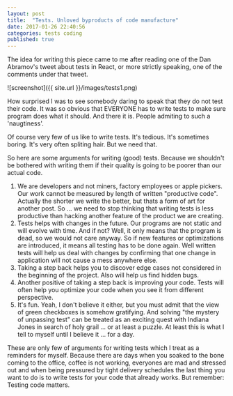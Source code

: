 ```yaml
---
layout: post
title:  "Tests. Unloved byproducts of code manufacture"
date: 2017-01-26 22:40:56
categories: tests coding
published: true
---
```


The idea for writing this piece came to me after reading one of the Dan Abramov's tweet
about tests in React, or more strictly speaking, one of the comments under that tweet.

![screenshot]({{ site.url }}/images/tests1.png)

How surprised I was to see somebody daring to speak that they do not test their code. It was so obvious that EVERYONE has to write tests to make sure program does what it should. And there it is. People admiting to such a 'naugtiness'.

Of course very few of us like to write tests. It's tedious. It's sometimes boring. It's very often spliting hair. But we need that.

So here are some arguments for writing (good) tests. Because we shouldn't be bothered with writing them if their quality is going to be poorer than our actual code.

1. We are developers and not miners, factory employees or apple pickers. Our work cannot be measured by length of written "productive code". Actually the shorter we write the better, but thats a form of art for another post. So ... we need to stop thinking that writing tests is less productive than hacking another feature of the product we are creating.
2. Tests helps with changes in the future. Our programs are not static and will evolve with time. And if not? Well, it only means that the program is dead, so we would not care anyway. So if new features or optimizations are introduced, it means all testing has to be done again. Well written tests will help us deal with changes by confirming that one change in application will not cause a mess anywhere else.
3. Taking a step back helps you to discover edge cases not considered in the beginning of the project. Also will help us find hidden bugs.
4. Another positive of taking a step back is improving your code. Tests will often help you optimize your code when you see it from different perspective.
5. It's fun. Yeah, I don't believe it either, but you must admit that the view of green checkboxes is somehow gratifying. And solving "the mystery of unpassing test" can be treated as an exciting quest with Indiana Jones in search of holy grail ... or at least a puzzle. At least this is what I tell to myself until I believe it ... for a day.

These are only few of arguments for writing tests which I treat as a reminders for myself. Because there are days when you soaked to the bone coming to the office, coffee is not working, everyones are mad and stressed out and when being pressured by tight delivery schedules the last thing you want to do is to write tests for your code that already works. But remember: Testing code matters.
